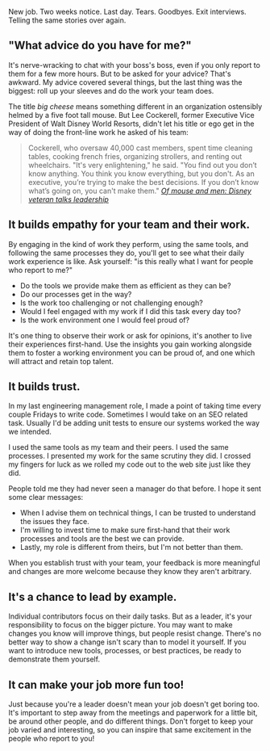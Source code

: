 New job. Two weeks notice. Last day. Tears. Goodbyes. Exit interviews. Telling the same stories over again.

## "What advice do you have for me?"

It's nerve-wracking to chat with your boss's boss, even if you only report to them for a few more hours. But to be asked for your advice? That's awkward. My advice covered several things, but the last thing was the biggest: roll up your sleeves and do the work your team does.

The title *big cheese* means something different in an organization ostensibly helmed by a five foot tall mouse. But Lee Cockerell, former Executive Vice President of Walt Disney World Resorts, didn't let his title or ego get in the way of doing the front-line work he asked of his team:

> Cockerell, who oversaw 40,000 cast members, spent time cleaning tables, cooking french fries, organizing strollers, and renting out wheelchairs.
> "It's very enlightening," he said. "You find out you don’t know anything. You think you know everything, but you don't. As an executive, you’re trying to make the best decisions. If you don’t know what’s going on, you can't make them."
> <cite>[Of mouse and men: Disney veteran talks leadership](https://www.fwbusiness.com/news/latest/businessweekly/article_0477c86e-992a-5448-8e55-e608357c031a.html)</cite>

## It builds empathy for your team and their work.

By engaging in the kind of work they perform, using the same tools, and following the same processes they do, you'll get to see what their daily work experience is like. Ask yourself: "is this really what I want for people who report to me?"

* Do the tools we provide make them as efficient as they can be?
* Do our processes get in the way?
* Is the work too challenging or not challenging enough?
* Would I feel engaged with my work if I did this task every day too?
* Is the work environment one I would feel proud of?

It's one thing to observe their work or ask for opinions, it's another to live their experiences first-hand. Use the insights you gain working alongside them to foster a working environment you can be proud of, and one which will attract and retain top talent.

## It builds trust.

In my last engineering management role, I made a point of taking time every couple Fridays to write code. Sometimes I would take on an SEO related task. Usually I'd be adding unit tests to ensure our systems worked the way we intended.

I used the same tools as my team and their peers. I used the same processes. I presented my work for the same scrutiny they did. I crossed my fingers for luck as we rolled my code out to the web site just like they did.

People told me they had never seen a manager do that before. I hope it sent some clear messages:
* When I advise them on technical things, I can be trusted to understand the issues they face.
* I'm willing to invest time to make sure first-hand that their work processes and tools are the best we can provide.
* Lastly, my role is different from theirs, but I'm not better than them.

When you establish trust with your team, your feedback is more meaningful and changes are more welcome because they know they aren't arbitrary.

## It's a chance to lead by example.

Individual contributors focus on their daily tasks. But as a leader, it's your responsibility to focus on the bigger picture. You may want to make changes you know will improve things, but people resist change. There's no better way to show a change isn't scary than to model it yourself. If you want to introduce new tools, processes, or best practices, be ready to demonstrate them yourself.

## It can make your job more fun too!

Just because you're a leader doesn't mean your job doesn't get boring too. It's important to step away from the meetings and paperwork for a little bit, be around other people, and do different things. Don't forget to keep your job varied and interesting, so you can inspire that same excitement in the people who report to you!
